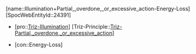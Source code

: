 ﻿---
type: TrizContradiction
aliases:
- Illumination+Partial,_overdone,_or_excessive_action-Energy-Loss
license: CC BY-SA 4.0
copyright: https://github.com/SpocWeb
IsDeleted: false
IsReadOnly: false
Confidential: public
tags: 
- Triz/Contradiction
---
[name::Illumination+Partial,_overdone,_or_excessive_action-Energy-Loss]
[SpocWebEntityId::24391]
+ [pro::[Triz-Illumination](tech/Triz/Parameter/Triz-Illumination.md)]
[Triz-Principle::[Triz-Partial,_overdone,_or_excessive_action](tech/Triz/Principle/Triz-Partial,_overdone,_or_excessive_action.md)]
- [con::Energy-Loss]

